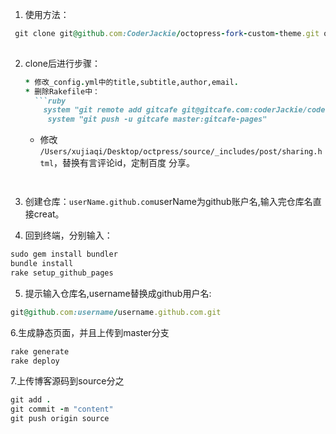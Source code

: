 1. 使用方法：
```ruby
 git clone git@github.com:CoderJackie/octopress-fork-custom-theme.git octopress
 
```
 
2. clone后进行步骤：
	```ruby
    * 修改_config.yml中的title,subtitle,author,email.
    * 删除Rakefile中：
	  ```ruby
		system "git remote add gitcafe git@gitcafe.com:coderJackie/coderJackie.git >> /dev/null 2>&1"
		 system "git push -u gitcafe master:gitcafe-pages"
	  ```
    * 修改 `/Users/xujiaqi/Desktop/octpress/source/_includes/post/sharing.html`，替换有言评论id，定制百度		分享。
    
	```


3. 创建仓库：```userName.github.com```userName为github账户名,输入完仓库名直接creat。
4. 回到终端，分别输入：

 ```ruby
 sudo gem install bundler
 bundle install
 rake setup_github_pages

 ```
 
 5. 提示输入仓库名,username替换成github用户名:
 
 ```ruby
 git@github.com:username/username.github.com.git
 ```
 
 6.生成静态页面，并且上传到master分支
 
 ```ruby
 rake generate
 rake deploy
 ```
 
 7.上传博客源码到source分之
 ```ruby
 git add .
 git commit -m "content"
 git push origin source
 ```
 
